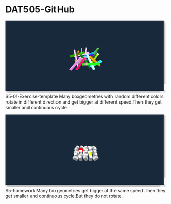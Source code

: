 # DAT505-GitHub

![Alt text](https://github.com/3033935295/DAT505-GitHub/blob/master/image/8.png)
S5-01-Exercise-template
Many boxgeometries with random different colors rotate in different direction and get bigger at different speed.Then they get smaller and continuous cycle.

![Alt text](https://github.com/3033935295/DAT505-GitHub/blob/master/image/9.png)
S5-homework
Many boxgeometries get bigger at the same speed.Then they get smaller and continuous cycle.But they do not rotate.
